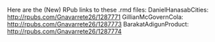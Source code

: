 Here are the (New) RPub links to these .rmd files:
DanielHanasabCities: http://rpubs.com/Gnavarrete26/1287771
GillianMcGovernCola: http://rpubs.com/Gnavarrete26/1287773
BarakatAdigunProduct: http://rpubs.com/Gnavarrete26/1287774
